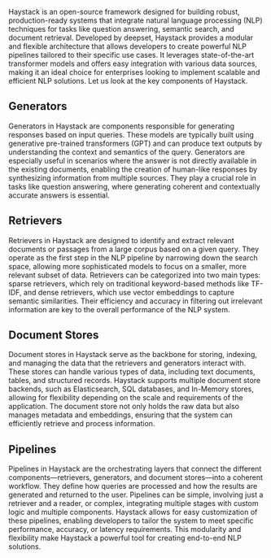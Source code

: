 
Haystack is an open-source framework designed for building robust, production-ready systems that integrate natural language processing (NLP) techniques for tasks like question answering, semantic search, and document retrieval. Developed by deepset, Haystack provides a modular and flexible architecture that allows developers to create powerful NLP pipelines tailored to their specific use cases. It leverages state-of-the-art transformer models and offers easy integration with various data sources, making it an ideal choice for enterprises looking to implement scalable and efficient NLP solutions. Let us look at the key components of Haystack.

## Generators
Generators in Haystack are components responsible for generating responses based on input queries. These models are typically built using generative pre-trained transformers (GPT) and can produce text outputs by understanding the context and semantics of the query. Generators are especially useful in scenarios where the answer is not directly available in the existing documents, enabling the creation of human-like responses by synthesizing information from multiple sources. They play a crucial role in tasks like question answering, where generating coherent and contextually accurate answers is essential.

## Retrievers
Retrievers in Haystack are designed to identify and extract relevant documents or passages from a large corpus based on a given query. They operate as the first step in the NLP pipeline by narrowing down the search space, allowing more sophisticated models to focus on a smaller, more relevant subset of data. Retrievers can be categorized into two main types: sparse retrievers, which rely on traditional keyword-based methods like TF-IDF, and dense retrievers, which use vector embeddings to capture semantic similarities. Their efficiency and accuracy in filtering out irrelevant information are key to the overall performance of the NLP system.

## Document Stores
Document stores in Haystack serve as the backbone for storing, indexing, and managing the data that the retrievers and generators interact with. These stores can handle various types of data, including text documents, tables, and structured records. Haystack supports multiple document store backends, such as Elasticsearch, SQL databases, and In-Memory stores, allowing for flexibility depending on the scale and requirements of the application. The document store not only holds the raw data but also manages metadata and embeddings, ensuring that the system can efficiently retrieve and process information.

## Pipelines
Pipelines in Haystack are the orchestrating layers that connect the different components—retrievers, generators, and document stores—into a coherent workflow. They define how queries are processed and how the results are generated and returned to the user. Pipelines can be simple, involving just a retriever and a reader, or complex, integrating multiple stages with custom logic and multiple components. Haystack allows for easy customization of these pipelines, enabling developers to tailor the system to meet specific performance, accuracy, or latency requirements. This modularity and flexibility make Haystack a powerful tool for creating end-to-end NLP solutions.